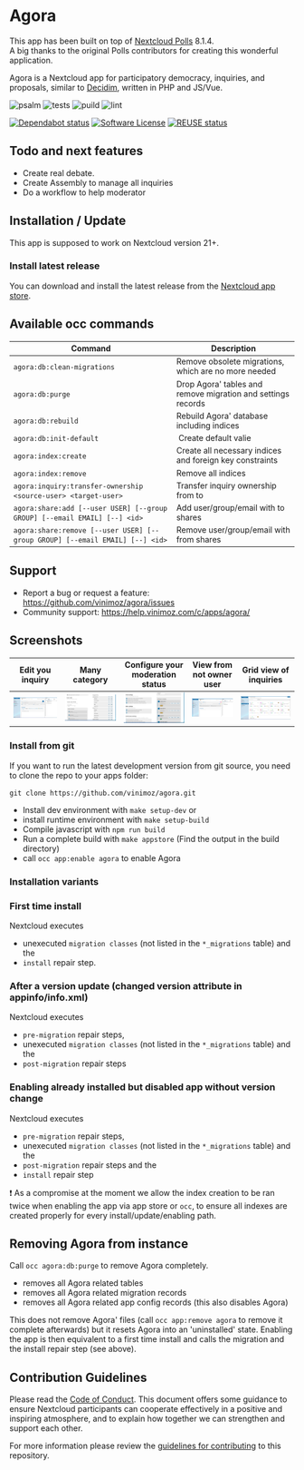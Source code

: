 <!--
  - SPDX-FileCopyrightText: 2016 Nextcloud contributors
  - SPDX-License-Identifier: AGPL-3.0-or-later
-->

# Agora

This app has been built on top of [Nextcloud Polls](https://github.com/nextcloud/polls) 8.1.4.  
A big thanks to the original Polls contributors for creating this wonderful application.

Agora is a Nextcloud app for participatory democracy, inquiries, and proposals, similar to [Decidim](https://decidim.org/), written in PHP and JS/Vue.

![psalm](https://github.com/vinimoz/agora/actions/workflows/static-analysis.yml/badge.svg)
![tests](https://github.com/vinimoz/agora/actions/workflows/phpunit.yml/badge.svg)
![puild](https://github.com/vinimoz/agora/actions/workflows/nodejs.yml/badge.svg)
![lint](https://github.com/vinimoz/agora/actions/workflows/lint.yml/badge.svg)

[![Dependabot status](https://img.shields.io/badge/Dependabot-enabled-brightgreen.svg?longCache=true&style=flat-square&logo=dependabot)](https://dependabot.com)
[![Software License](https://img.shields.io/badge/license-AGPL-brightgreen.svg?style=flat-square)](COPYING)
[![REUSE status](https://api.reuse.software/badge/github.com/vinimoz/agora)](https://api.reuse.software/info/github.com/vinimoz/agora)

## Todo and next features
- Create real debate.
- Create Assembly to manage all inquiries
- Do a workflow to help moderator

## Installation / Update
This app is supposed to work on Nextcloud version 21+.

### Install latest release
You can download and install the latest release from the [Nextcloud app store](https://apps.vinimoz.com/apps/agora).

## Available occ commands
| Command | Description |
| - | - |
| `agora:db:clean-migrations`                                                  | Remove obsolete migrations, which are no more needed         |
| `agora:db:purge`                                                             | Drop Agora' tables and remove migration and settings records |
| `agora:db:rebuild`                                                           | Rebuild Agora' database including indices                    |
| `agora:db:init-default`                                                      | Create default valie                                         |
| `agora:index:create`                                                         | Create all necessary indices and foreign key constraints     |
| `agora:index:remove`                                                         | Remove all indices                                           |
| `agora:inquiry:transfer-ownership  <source-user> <target-user>`                 | Transfer inquiry ownership from  <source-user> to <target-user> |
| `agora:share:add [--user USER] [--group GROUP] [--email EMAIL] [--] <id>`    | Add user/group/email with <id> to shares                     |
| `agora:share:remove [--user USER] [--group GROUP] [--email EMAIL] [--] <id>` | Remove user/group/email with <id> from shares                |
## Support
- Report a bug or request a feature:  https://github.com/vinimoz/agora/issues
- Community support: https://help.vinimoz.com/c/apps/agora/

## Screenshots
Edit you inquiry | Many category | Configure your moderation status | View from not owner user | Grid view of inquiries
:-:|:-:|:-:|:-:|:-:
![Edit Inquiry](screenshots/edit.png) |![Manage Category](screenshots/Category.png) | ![Agora](screenshots/ModerationStatus.png) | ![View Inquiry](screenshots/UserViewInquiry.png) | ![Grid View](screenshots/GridView.png)


### Install from git
If you want to run the latest development version from git source, you need to clone the repo to your apps folder:

```
git clone https://github.com/vinimoz/agora.git
```

* Install dev environment with ```make setup-dev``` or
* install runtime environment with ```make setup-build```
* Compile javascript with ```npm run build```
* Run a complete build with ```make appstore``` (Find the output in the build directory)
* call `occ app:enable agora` to enable Agora

### Installation variants

### First time install
Nextcloud executes
* unexecuted `migration classes` (not listed in the `*_migrations` table) and the
* `install` repair step.

### After a version update (changed version attribute in appinfo/info.xml)
Nextcloud executes
* `pre-migration` repair steps,
* unexecuted `migration classes` (not listed in the `*_migrations` table) and the
* `post-migration` repair steps

### Enabling already installed but disabled app without version change
Nextcloud executes
* `pre-migration` repair steps,
* unexecuted `migration classes` (not listed in the `*_migrations` table) and the
* `post-migration` repair steps and the
* `install` repair step

❗ As a compromise at the moment we allow the index creation to be ran twice when enabling the app via app store or `occ`, to ensure all indexes are created properly for every install/update/enabling path.

## Removing Agora from instance
Call `occ agora:db:purge` to remove Agora completely.
* removes all Agora related tables
* removes all Agora related migration records
* removes all Agora related app config records (this also disables Agora)

This does not remove Agora' files (call `occ app:remove agora` to remove it complete afterwards) but it resets Agora into an 'uninstalled' state. Enabling the app is then equivalent to a first time install and calls the migration and the install repair step (see above).

## Contribution Guidelines
Please read the [Code of Conduct](https://vinimoz.com/community/code-of-conduct/). This document offers some guidance to ensure Nextcloud participants can cooperate effectively in a positive and inspiring atmosphere, and to explain how together we can strengthen and support each other.

For more information please review the [guidelines for contributing](https://github.com/vinimoz/server/blob/master/.github/CONTRIBUTING.md) to this repository.
